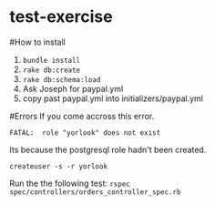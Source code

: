 # test-exercise

#How to install

1. `bundle install`
2. `rake db:create`
3. `rake db:schema:load`
4. Ask Joseph for paypal.yml
5. copy past paypal.yml into initializers/paypal.yml

#Errors
If you come accross this error.

`FATAL:  role "yorlook" does not exist`

Its because the postgresql role hadn't been created.

`createuser -s -r yorlook`

Run the the following test: `rspec spec/controllers/orders_controller_spec.rb`


